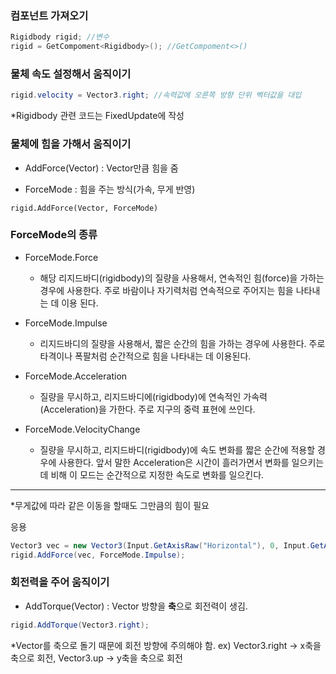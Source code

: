 ### 컴포넌트 가져오기

```c#
Rigidbody rigid; //변수
rigid = GetCompoment<Rigidbody>(); //GetCompoment<>()
```

### 물체 속도 설정해서 움직이기

```c#
rigid.velocity = Vector3.right; //속력값에 오른쪽 방향 단위 벡터값을 대입
```

*Rigidbody 관련 코드는 FixedUpdate에 작성

### 물체에 힘을 가해서 움직이기

- AddForce(Vector) : Vector만큼 힘을 줌

- ForceMode : 힘을 주는 방식(가속, 무게 반영)

```
rigid.AddForce(Vector, ForceMode)
```

### ForceMode의 종류

- ForceMode.Force
  - 해당 리지드바디(rigidbody)의 질량을 사용해서, 연속적인 힘(force)을 가하는 경우에 사용한다. 주로 바람이나 자기력처럼 연속적으로 주어지는 힘을 나타내는 데 이용 된다.

- ForceMode.Impulse
  - 리지드바디의 질량을 사용해서, 짧은 순간의 힘을 가하는 경우에 사용한다. 주로 타격이나 폭팔처럼 순간적으로 힘을 나타내는 데 이용된다.

- ForceMode.Acceleration
  - 질량을 무시하고, 리지드바디에(rigidbody)에 연속적인 가속력(Acceleration)을 가한다. 주로 지구의 중력 표현에 쓰인다.

- ForceMode.VelocityChange
  - 질량을 무시하고, 리지드바디(rigidbody)에 속도 변화를 짧은 순간에 적용할 경우에 사용한다. 앞서 말한 Acceleration은 시간이 흘러가면서 변화를 일으키는 데 비해 이 모드는 순간적으로 지정한 속도로 변화를 일으킨다.

---

*무게값에 따라 같은 이동을 할때도 그만큼의 힘이 필요

응용

```c#
Vector3 vec = new Vector3(Input.GetAxisRaw("Horizontal"), 0, Input.GetAxisRaw("Vertical"));
rigid.AddForce(vec, ForceMode.Impulse);
```

### 회전력을 주어 움직이기

- AddTorque(Vector) : Vector 방향을 **축**으로 회전력이 생김.

```c#
rigid.AddTorque(Vector3.right);
```

*Vector를 축으로 돌기 때문에 회전 방향에 주의해야 함. ex) Vector3.right -> x축을 축으로 회전, Vector3.up -> y축을 축으로 회전